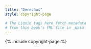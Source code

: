 ```yaml
---
title: "Derechos"
style: copyright-page

# The Liquid tags here fetch metadata 
# from this book's YML file in _data
---
```


{% include copyright-page %}
